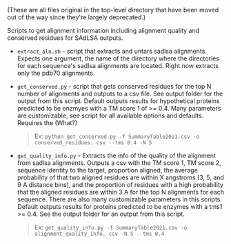 (These are all files original in the top-level directory that have been 
moved out of the way since they're largely deprecated.)

Scripts to get alignment information including alignment quality and conserved 
residues for SAdLSA outputs.

* `extract_aln.sh` - script that extracts and untars sadlsa alignments. Expects 
  one argument, the name of the directory where the directories for each 
  sequence's sadlsa alignments are located. Right now extracts only the pdb70 alignments. 

* `get_conserved.py` - script that gets conserved residues for the top N number 
  of alignments and outputs to a csv file. See output folder for the output from 
  this script. Default outputs results for hypothetical proteins predicted 
  to be enzmyes with a TM score 1 of >= 0.4.  Many parameters are customizable, see 
  script for all available options and defaults. Requires the (What?)

   > Ex: `python get_conserved.py -f SummaryTable2021.csv -o conserved_residues.
 csv --tms 0.4 -N 5`

* `get_quality_info.py` - Extracts the info of the quality of the alignment 
   from sadlsa alignments. Outputs a csv with the TM score 1, TM score 2, 
   sequence identity to the target, proportion aligned, the average 
   probability of that two aligned residues are within X angstroms (3, 5, and 9 
   A distance bins), and the proportion of residues with a high probability that 
   the aligned residues are within 3 A for the top N alignments for each sequence. 
   There are also many customizable parameters in this scripts. Default outputs results for 
   proteins predicted to be enzymes with a tms1 >= 0.4. See the output folder for an 
   output from this script.

   > Ex: `get_quality_info.py -f SummaryTable2021.csv -o alignment_quality_info.
csv -N 5 --tms 0.4`
